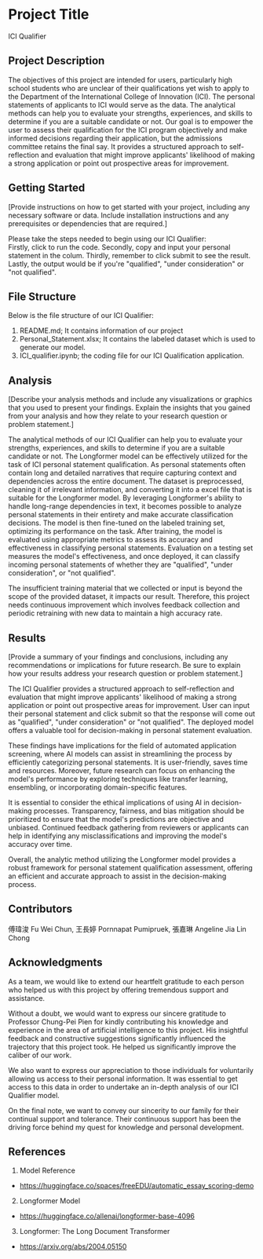 # Project Title

ICI Qualifier

## Project Description

The objectives of this project are intended for users, particularly high school students who are unclear of their qualifications yet wish to apply to the Department of the International College of Innovation (ICI). The personal statements of applicants to ICI would serve as the data. The analytical methods
can help you to evaluate your strengths, experiences, and skills to determine if you are a suitable candidate or not. Our goal is to empower the user to assess their qualification for the ICI program objectively and make informed decisions regarding their application, but the admissions committee retains the final say. It provides a structured approach to self-reflection and evaluation that might improve applicants' likelihood of making a strong application or point out prospective areas for improvement.

## Getting Started

[Provide instructions on how to get started with your project, including any necessary software or data. Include installation instructions and any prerequisites or dependencies that are required.]

Please take the steps needed to begin using our ICI Qualifier:                                                                                                  
Firstly, click to run the code.
Secondly, copy and input your personal statement in the colum.
Thirdly, remember to click submit to see the result.
Lastly, the output would be if you're "qualified", "under consideration" or "not qualified".


## File Structure

Below is the file structure of our ICI Qualifier:

1) README.md; It contains information of our project
2) Personal_Statement.xlsx; It contains the labeled dataset which is used to generate our model.
3) ICI_qualifier.ipynb; the coding file for our ICI Qualification application.


## Analysis

[Describe your analysis methods and include any visualizations or graphics that you used to present your findings. Explain the insights that you gained from your analysis and how they relate to your research question or problem statement.]

The analytical methods of our ICI Qualifier can help you to evaluate your strengths, experiences, and skills to determine if you are a suitable candidate or not.
The Longformer model can be effectively utilized for the task of ICI personal statement qualification. As personal statements often contain long and detailed narratives that require capturing context and dependencies across the entire document. The dataset is preprocessed, cleaning it of irrelevant information, and converting it into a excel file that is suitable for the Longformer model. By leveraging Longformer's ability to handle long-range dependencies in text, it becomes possible to analyze personal statements in their entirety and make accurate classification decisions. The model is then fine-tuned on the labeled training set, optimizing its performance on the task. After training, the model is evaluated using appropriate metrics to assess its accuracy and effectiveness in classifying personal statements. Evaluation on a testing set measures the model's effectiveness, and once deployed, it can classify incoming personal statements of whether they are "qualified", "under consideration", or "not qualified".

The insufficient training material that we collected or input is beyond the scope of the provided dataset, it impacts our result. Therefore, this project needs continuous improvement which involves feedback collection and periodic retraining with new data to maintain a high accuracy rate.

## Results

[Provide a summary of your findings and conclusions, including any recommendations or implications for future research. Be sure to explain how your results address your research question or problem statement.]

The ICI Qualifier provides a structured approach to self-reflection and evaluation that might improve applicants' likelihood of making a strong application or point out prospective areas for improvement. User can input their personal statement and click submit so that the response will come out as "qualified", "under consideration" or "not qualified". The deployed model offers a valuable tool for decision-making in personal statement evaluation.

These findings have implications for the field of automated application screening, where AI models can assist in streamlining the process by efficiently categorizing personal statements. It is user-friendly, saves time and resources. Moreover, future research can focus on enhancing the model's performance by exploring techniques like transfer learning, ensembling, or incorporating domain-specific features.

It is essential to consider the ethical implications of using AI in decision-making processes. Transparency, fairness, and bias mitigation should be prioritized to ensure that the model's predictions are objective and unbiased. Continued feedback gathering from reviewers or applicants can help in identifying any misclassifications and improving the model's accuracy over time.

Overall, the analytic method utilizing the Longformer model provides a robust framework for personal statement qualification assessment, offering an efficient and accurate approach to assist in the decision-making process.

## Contributors

傅瑋浚 Fu Wei Chun, 王長婷 Pornnapat Pumipruek, 張嘉琳 Angeline Jia Lin Chong

## Acknowledgments

As a team, we would like to extend our heartfelt gratitude to each person who helped us with this project by offering tremendous support and assistance.

Without a doubt, we would want to express our sincere gratitude to Professor Chung-Pei Pien for kindly contributing his knowledge and experience in the area of artificial intelligence to this project. His insightful feedback and constructive suggestions significantly influenced the trajectory that this project took. He helped us significantly improve the caliber of our work. 

We also want to express our appreciation to those individuals for voluntarily allowing us access to their personal information. It was essential to get access to this data in order to undertake an in-depth analysis of our ICI Qualifier model.

On the final note, we want to convey our sincerity to our family for their continual support and tolerance. Their continuous support has been the driving force behind my quest for knowledge and personal development.

## References

1. Model Reference
- https://huggingface.co/spaces/freeEDU/automatic_essay_scoring-demo
2. Longformer Model
- https://huggingface.co/allenai/longformer-base-4096
3. Longformer: The Long Document Transformer
- https://arxiv.org/abs/2004.05150
